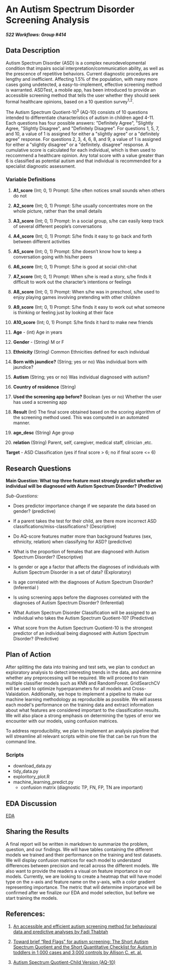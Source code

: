 # An Autism Spectrum Disorder Screening Analysis
##### *522 Workflows: Group \#414*

## Data Description

Autism Spectrum Disorder (ASD) is a complex neurodevelopmental condition that impairs social interpretation/communication ability, as well as the prescence of repetitive behaviors. Current diagnostic procedures are lengthy and inefficient. Affecting 1.5% of the population, with many more cases going undetected, a easy-to-implement, effective screening method is warranted. ASDTest, a mobile app, has been introduced to provide an accessible screening method that tells the user whether they should seek formal healthcare opinions, based on a 10 question survey<sup>1,2</sup>. 

The Autism Spectrum Quotient-10<sup>3</sup> (AQ-10) consists of 10 questions intended to differentiate characteristics of autism in children aged 4-11. Each questions has four possible answers: "Definitely Agree", "Slightly Agree, "Slightly Disagree", and "Definitely Disagree". For questions 1, 5, 7, and 10, a value of 1 is assigned for either a "slightly agree" or a "definitely agree" response. For questions 2, 3, 4, 6, 8, and 9, a value of 1 is assigned for either a "slightly disagree" or a "definitely. disagree" response. A cumulative score is calculated for each individual, which is then used to reccommend a healthcare opinion. Any total score with a value greater than 6 is classified as potential autism and that individual is recommended for a specialist diagnostic assessment.

### Variable Definitions

1. **A1_score** (Int; 0, 1) Prompt: S/he often notices small sounds when others do not

2. **A2_score** (Int; 0, 1) Prompt: S/he usually concentrates more on the whole picture, rather than the small details

3. **A3_score** (Int; 0, 1) Prompt: In a social group, s/he can easily keep track of several different people’s conversations

4. **A4_score** (Int; 0, 1) Prompt: S/he finds it easy to go back and forth between different activities

5. **A5_score** (Int; 0, 1) Prompt: S/he doesn’t know how to keep a conversation going with his/her peers

6. **A6_score** (Int; 0, 1) Prompt: S/he is good at social chit-chat

7. **A7_score** (Int; 0, 1) Prompt: When s/he is read a story, s/he finds it difficult to work out the character’s intentions or feelings

8. **A8_score** (Int; 0, 1) Prompt: When s/he was in preschool, s/he used to enjoy playing games involving pretending with other children

9. **A9_score** (Int; 0, 1) Prompt: S/he finds it easy to work out what someone is thinking or feeling just by looking at their face

10. **A10_score** (Int; 0, 1) Prompt: S/he finds it hard to make new friends

11. **Age** - (int) Age in years

12. **Gender** - (String) M or F

13. **Ethnicity** (String)  Common Ethnicities defined for each individual

14. **Born with jaundice?** (String; yes or no) Was individual born with jaundice?

15. **Autism** (String; yes or no) Was individual diagnosed with autism? 

16. **Country of residence** (String) 

17. **Used the screening app before?** Boolean (yes or no) Whether the user has used a screening app

18. **Result** (Int) The final score obtained based on the scoring algorithm of the screening method used. This was computed in an automated manner.

19. **age_desc** (String) Age group
20. **relation** (String) Parent, self, caregiver, medical staff, clinician ,etc.


**Target** - ASD Classification (yes if final score > 6; no if final score <= 6)

## Research Questions

**Main Question: What top three feature most strongly predict whether an individual will be diagnosed with Autism Spectrum Disorder? (Predictive)**

*Sub-Questions:*

- Does predictor importance change if we separate the data based on gender? (predictive)

- If a parent takes the test for their child, are there more incorrect ASD classifications/miss-classifications? (Descriptive)

- Do AQ-score features matter more than background features (sex, ethnicity, relation) when classifying for ASD? (predictive)

- What is the proportion of females that are diagnosed with Autism Spectrum Disorder? (Descriptive)


- Is gender or age a factor that affects the diagnoses of individuals with Autism Spectrum Disorder in a set of data? (Exploratory)

- Is age correlated with the diagnoses of Autism Spectrum Disorder?(Inferential )

- Is using screening apps before the diagnoses correlated with the diagnoses of Autism Spectrum Disorder? (Inferential)

- What Autism Spectrum Disorder Classification will be assigned to an individual who takes the Autism Spectrum Quotient-10?
(Predictive)

- What score from the Autism Spectrum Quotient-10 is the strongest predictor of an individual being diagnosed with Autism Spectrum Disorder? (Predictive)

## Plan of Action

After splitting the data into training and test sets, we plan to conduct an exploratory analysis to detect interesting trends in the data, and determine whether any preprocessing will be required. We will proceed to train multiple classifier models such as KNN and RandomForest. GridSearchCV will be used to optimize hyperparameters for all models and Cross-Valaidation. Additionally, we hope to implement a pipeline to make our machine learning methodology as reproducible as possible. We will assess each model's performance on the training data and extract information about what features are considered important to the classification results. We will also place a strong emphasis on determining the types of error we encounter with our models, using confusion matrices. 

To address reproducibility, we plan to implement an analysis pipeline that will streamline all relevant scripts within one file that can be run from the command line.

### Scripts 
- download_data.py
- tidy_data.py
- exploritory_plot.R
- machine_learning_predict.py
  - confusion matrix (diagnostic TP, FN, FP, TN are important)

## EDA Discussion

[EDA](https://github.com/UBC-MDS/522-Workflows-Group-414/blob/master/EDA_autism-screening.ipynb)

## Sharing the Results

A final report will be written in markdown to summarize the problem, question, and our findings. We will have tables containing the different models we trained and their performance on the training and test datasets. We will display confusion matrices for each model to understand differences between precision and recall across the different models. We also want to provide the readers a visual on feature importance in our models. Currently, we are looking to create a heatmap that will have model type on the x-axis and feature name on the y-axis, with a color gradient representing importance. The metric that will determine importance will be confirmed after we finalize our EDA and model selection, but before we start training the models.  

## References: 

1. [An accessible and efficient autism screening method for behavioural data and predictive analyses by Fadi Thabtah](https://journals.sagepub.com/doi/full/10.1177/1460458218796636?url_ver=Z39.88-2003&rfr_id=ori%3Arid%3Acrossref.org&rfr_dat=cr_pub%3Dpubmed)

2. [Toward brief “Red Flags” for autism screening: The Short Autism Spectrum Quotient and the Short Quantitative Checklist for Autism in toddlers in 1,000 cases and 3,000 controls by Allison C. et. al.](https://www-sciencedirect-com.proxy.lib.sfu.ca/science/article/pii/S0890856711010331#!)

3. [Autism Spectrum Quotient-Child Version (AQ-10)](https://micmrc.org/system/files/webinars/AQ10-Child.pdf)

